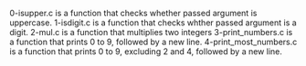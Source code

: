 0-isupper.c is a function that checks whether passed argument is uppercase.
1-isdigit.c is a function that checks whther passed argument is a digit.
2-mul.c is a function that multiplies two integers
3-print_numbers.c is a function that prints 0 to 9, followed by a new line.
4-print_most_numbers.c is a function that prints 0 to 9, excluding 2 and 4, followed by a new line.


